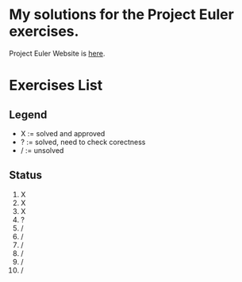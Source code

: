 # My solutions for the Project Euler exercises.


Project Euler Website is [here](projecteuler.net).

# Exercises List

## Legend

* X := solved and approved
* ? := solved, need to check corectness
* / := unsolved

## Status

1. X
2. X
3. X
4. ?
5. /
6. /
7. /
8. /
9. /
10. /
